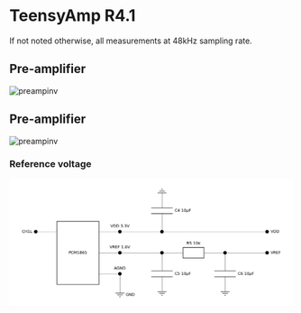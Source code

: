 # TeensyAmp R4.1

If not noted otherwise, all measurements at 48kHz sampling rate.

## Pre-amplifier

![preampinv](images/preamp.png)

## Pre-amplifier

![preampinv](images/preamp.png)

### Reference voltage

![vref](images/vref.png)

